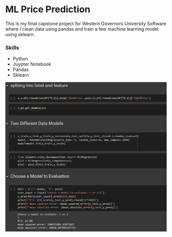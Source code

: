 
# ML Price Prediction

This is my final capstone project for Western Governors University Software where I clean data using pandas and train a few machine learning model using sklearn.

### Skills
- Python
- Juypter Notebook
- Pandas
- Sklearn

![alt text](https://github.com/Jimmy90s/assets/blob/main/images/AM.png?raw=true)
